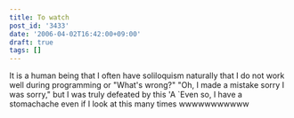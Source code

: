 ```yaml
---
title: To watch
post_id: '3433'
date: '2006-04-02T16:42:00+09:00'
draft: true
tags: []
---
```


It is a human being that I often have soliloquism naturally that I do not work well during programming or "What's wrong?" "Oh, I made a mistake sorry I was sorry," but I was truly defeated by this 'A `Even so, I have a stomachache even if I look at this many times wwwwwwwwwww
